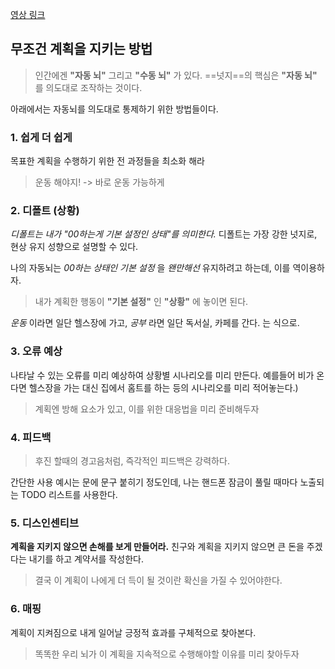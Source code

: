 
[영상 링크](https://www.youtube.com/watch?v=gupnBJxtolI)


## 무조건 계획을 지키는 방법 

> 인간에겐 __"자동 뇌"__ 그리고  __"수동 뇌"__ 가 있다. ==넛지==의 핵심은 __"자동 뇌"__ 를 의도대로 조작하는 것이다.

아래에서는 자동뇌를 의도대로 통제하기 위한 방법들이다.


### 1. 쉽게 더 쉽게

목표한 계획을 수행하기 위한 전 과정들을 최소화 해라 
> 운동 해야지! -> 바로 운동 가능하게


### 2. 디폴트 (상황)

_디폴트는 내가 "00하는게 기본 설정인 상태"를 의미한다._ 디폴트는 가장 강한 넛지로, 현상 유지 성향으로 설명할 수 있다.

나의 자동뇌는 _00하는 상태인 기본 설정_ 을 _왠만해선_ 유지하려고 하는데, 이를 역이용하자.

> 내가 계획한 행동이 __"기본 설정"__ 인 __"상황"__ 에 놓이면 된다. 

_운동_ 이라면 일단 헬스장에 가고, _공부_ 라면 일단 독서실, 카페를 간다. 는 식으로. 


### 3. 오류 예상 

나타날 수 있는 오류를 미리 예상하여 상황별 시나리오를 미리 만든다. 예를들어 비가 온다면 헬스장을 가는 대신 집에서 홈트를 하는 등의 시나리오를 미리 적어놓는다.)

 > 계획엔 방해 요소가 있고, 이를 위한 대응법을 미리 준비해두자


### 4. 피드백

> 후진 할때의 경고음처럼, 즉각적인 피드백은 강력하다. 

간단한 사용 예시는 문에 문구 붙히기 정도인데, 나는 핸드폰 잠금이 풀릴 때마다 노출되는 TODO 리스트를 사용한다.


### 5. 디스인센티브 
__계획을 지키지 않으면 손해를 보게 만들어라.__ 친구와 계획을 지키지 않으면 큰 돈을 주겠다는 내기를 하고 계약서를 작성한다.

> 결국 이 계획이 나에게 더 득이 될 것이란 확신을 가질 수 있어야한다.


### 6. 매핑 
계획이 지켜짐으로 내게 일어날 긍정적 효과를 구체적으로 찾아본다.

> 똑똑한 우리 뇌가 이 계획을 지속적으로 수행해야할 이유를 미리 찾아두자